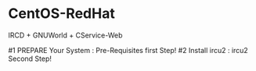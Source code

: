 # CentOS-RedHat
IRCD + GNUWorld + CService-Web

#1 PREPARE Your System : Pre-Requisites first Step!
#2 Install ircu2 : ircu2 Second Step!
